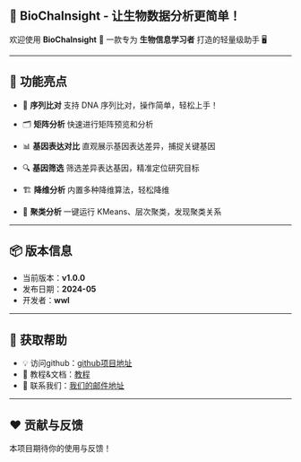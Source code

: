 ## 🧬 BioChaInsight - 让生物数据分析更简单！

欢迎使用 **BioChaInsight** 🧬
一款专为 **生物信息学习者** 打造的轻量级助手 🖥️

---

## 🚀 功能亮点

* 🧬 **序列比对**
  支持 DNA 序列比对，操作简单，轻松上手！

* 🗂️ **矩阵分析**
  快速进行矩阵预览和分析

* 📊 **基因表达对比**
  直观展示基因表达差异，捕捉关键基因 

* 🔍 **基因筛选**
  筛选差异表达基因，精准定位研究目标 

* 🏗️ **降维分析**
  内置多种降维算法，轻松降维 

* 🧪 **聚类分析**
  一键运行 KMeans、层次聚类，发现聚类关系 

---
## 📦 版本信息

* 当前版本：**v1.0.0**
* 发布日期：**2024-05**
* 开发者：**wwl**

---

## 🛟 获取帮助

* 💡 访问github：[github项目地址](https://your-tutorial-link.com)
* 📝 教程&文档：[教程]()
* 📨 联系我们：[我们的邮件地址](412095144@qq.com)

---

## ❤️ 贡献与反馈

本项目期待你的使用与反馈！


